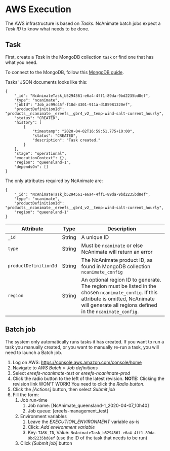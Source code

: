 # AWS Execution

The AWS infrastructure is based on *Tasks*. NcAnimate batch jobs expect a *Task ID*
to know what needs to be done.

## Task

First, create a *Task* in the MongoDB collection `task` or find one that has what you need.

To connect to the MongoDB, follow this [MongoDB guide](mongodb.md).

Tasks' JSON documents looks like this:

```
{
    "_id": "NcAnimateTask_b5294561-e6a4-4ff1-89da-9bd2235bd8ef",
    "type": "ncanimate",
    "jobId": "Job_ac99c45f-f18d-4301-911a-d185981320ef",
    "productDefinitionId": "products__ncanimate__ereefs__gbr4_v2__temp-wind-salt-current_hourly",
    "status": "CREATED",
    "history": [
        {
            "timestamp": "2020-04-02T16:59:51.775+10:00",
            "status": "CREATED",
            "description": "Task created."
        }
    ],
    "stage": "operational",
    "executionContext": {},
    "region": "queensland-1",
    "dependsOn": []
}
```

The only attributes required by NcAnimate are:
```
{
    "_id": "NcAnimateTask_b5294561-e6a4-4ff1-89da-9bd2235bd8ef",
    "type": "ncanimate",
    "productDefinitionId": "products__ncanimate__ereefs__gbr4_v2__temp-wind-salt-current_hourly",
    "region": "queensland-1"
}
```

| Attribute             | Type   | Description                                                                 |
| --------------------- | ------ | --------------------------------------------------------------------------- |
| `_id`                 | String | A unique ID                                                                 |
| `type`                | String | Must be `ncanimate` or else NcAnimate will return an error                  |
| `productDefinitionId` | String | The NcAnimate product ID, as found in MongoDB collection `ncanimate_config` |
| `region`              | String | An optional region ID to generate. The region must be listed in the chosen `ncanimate_config`. If this attribute is omitted, NcAnimate will generate all regions defined in the `ncanimate_config`. |

## Batch job

The system only automatically runs tasks it has created.
If you want to run a task you manually created, or you want to manually re-run a task,
you will need to launch a Batch job.

1. Log on AWS: https://console.aws.amazon.com/console/home
2. Navigate to *AWS Batch > Job definitions*
3. Select *ereefs-ncanimate-test* or *ereefs-ncanimate-prod*
4. Click the radio button to the left of the latest revision.
    **NOTE:** Clicking the revision link WON'T WORK! You need to click the *Radio button*.
5. Click the *[Actions]* button, then select *Submit job*
6. Fill the form:
    1. Job run-time
        1. Job name: [NcAnimate_queensland-1_2020-04-07_10h40]
        3. Job queue: [ereefs-management_test]
    2. Environment variables
        1. Leave the *EXECUTION_ENVIRONMENT* variable as-is
        2. Click: *Add environment variable*
        3. Key: `TASK_ID`,
            Value: `NcAnimateTask_b5294561-e6a4-4ff1-89da-9bd2235bd8ef`
            (use the ID of the task that needs to be run)
    3. Click *[Submit job]* button

